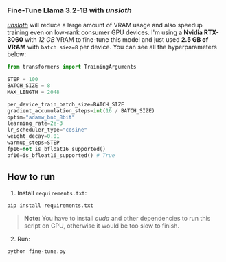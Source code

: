 ### Fine-Tune Llama 3.2-1B with *unsloth*

[*unsloth*](https://github.com/unslothai/unsloth) will reduce a large amount of VRAM usage and also speedup training even on low-rank consumer GPU devices. I'm using a **Nvidia RTX-3060** with *12 GB* VRAM to fine-tune this model and just used **2.5 GB of VRAM** with `batch siez=8` per device. You can see all the hyperparameters below:

```python 
from transformers import TrainingArguments

STEP = 100
BATCH_SIZE = 8
MAX_LENGTH = 2048

per_device_train_batch_size=BATCH_SIZE
gradient_accumulation_steps=int(16 / BATCH_SIZE)
optim="adamw_bnb_8bit"
learning_rate=2e-3
lr_scheduler_type="cosine"
weight_decay=0.01
warmup_steps=STEP
fp16=not is_bfloat16_supported()
bf16=is_bfloat16_supported() # True

```

## How to run

1. Install `requirements.txt`:
```
pip install requirements.txt
```
> **Note:** You have to install *cuda* and other dependencies to run this script on GPU, otherwise it would be too slow to finish.

2. Run:
```
python fine-tune.py
```